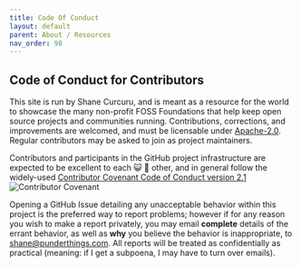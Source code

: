 ```yaml
---
title: Code Of Conduct
layout: default
parent: About / Resources
nav_order: 98
---
```

## Code of Conduct for Contributors

This site is run by Shane Curcuru, and is meant as a resource for the world to showcase the many non-profit FOSS Foundations that help keep open source projects and communities running. Contributions, corrections, and improvements are welcomed, and must be licensable under [Apache-2.0](https://www.apache.org/licenses/LICENSE-2.0). Regular contributors may be asked to join as project maintainers.

Contributors and participants in the GitHub project infrastructure are expected to be excellent to each :smiley_cat: :dog: other, and in general follow the widely-used [Contributor Covenant Code of Conduct version 2.1](https://www.contributor-covenant.org/version/2/1/code_of_conduct/) ![Contributor Covenant](https://img.shields.io/badge/Contributor%20Covenant-2.1-4baaaa.svg)

Opening a GitHub Issue detailing any unacceptable behavior within this project is the preferred way to report problems; however if for any reason you wish to make a report privately, you may email **complete** details of the errant behavior, as well as **why** you believe the behavior is inappropriate, to shane@punderthings.com.  All reports will be treated as confidentially as practical (meaning: if I get a subpoena, I may have to turn over emails).
